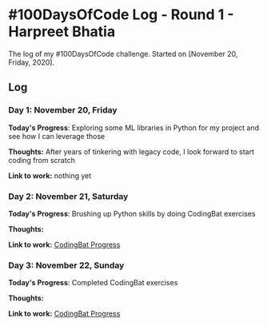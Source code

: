# #100DaysOfCode Log - Round 1 - Harpreet Bhatia

The log of my #100DaysOfCode challenge. Started on [November 20, Friday, 2020].

## Log

### Day 1: November 20, Friday

**Today's Progress**: Exploring some ML libraries in Python for my project and see how I can leverage those

**Thoughts:** After years of tinkering with legacy code, I look forward to start coding from scratch

**Link to work:** nothing yet


### Day 2: November 21, Saturday

**Today's Progress**: Brushing up Python skills by doing CodingBat exercises

**Thoughts:** 

**Link to work:** [CodingBat Progress](https://codingbat.com/done?user=hs.bhtia@gmail.com&tag=1644523091)

### Day 3: November 22, Sunday

**Today's Progress**: Completed CodingBat exercises

**Thoughts:** 

**Link to work:** [CodingBat Progress](https://codingbat.com/done?user=hs.bhtia@gmail.com&tag=1644523091)



